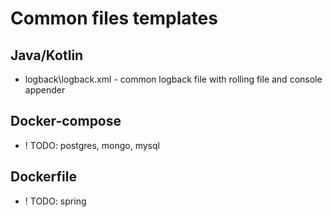 # Common files templates

## Java/Kotlin
- logback\logback.xml - common logback file with rolling file and console appender

## Docker-compose
- ! TODO: postgres, mongo, mysql

## Dockerfile
- ! TODO: spring 
